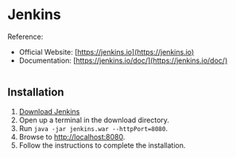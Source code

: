 # Jenkins 

Reference: 

- Official Website: [https://jenkins.io](https://jenkins.io)
- Documentation: [https://jenkins.io/doc/](https://jenkins.io/doc/)
```
```


## Installation 

1. [Download Jenkins](http://mirrors.jenkins.io/war-stable/latest/jenkins.war)
2. Open up a terminal in the download directory.
3. Run `java -jar jenkins.war --httpPort=8080`.
4. Browse to [http://localhost:8080](http://localhost:8080).
5. Follow the instructions to complete the installation.